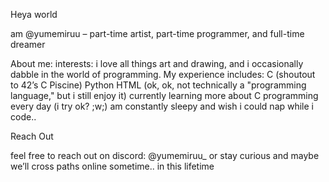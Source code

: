 Heya world

am @yumemiruu – part-time artist, part-time programmer, and full-time dreamer

About me:
    interests: i love all things art and drawing, and i occasionally dabble in the world of programming. My experience includes:
        C (shoutout to 42’s C Piscine)
        Python
        HTML (ok, ok, not technically a "programming language," but i still enjoy it)
    currently learning more about C programming every day (i try ok? ;w;)
    am constantly sleepy and wish i could nap while i code..

Reach Out

feel free to reach out on discord: @yumemiruu_
or stay curious and maybe we’ll cross paths online sometime.. in this lifetime
